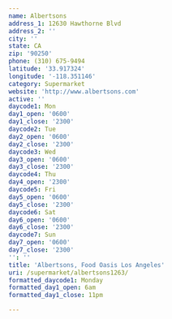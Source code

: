 ```yaml
---
name: Albertsons
address_1: 12630 Hawthorne Blvd
address_2: ''
city: ''
state: CA
zip: '90250'
phone: (310) 675-9494
latitude: '33.917324'
longitude: '-118.351146'
category: Supermarket
website: 'http://www.albertsons.com'
active: ''
daycode1: Mon
day1_open: '0600'
day1_close: '2300'
daycode2: Tue
day2_open: '0600'
day2_close: '2300'
daycode3: Wed
day3_open: '0600'
day3_close: '2300'
daycode4: Thu
day4_open: '2300'
daycode5: Fri
day5_open: '0600'
day5_close: '2300'
daycode6: Sat
day6_open: '0600'
day6_close: '2300'
daycode7: Sun
day7_open: '0600'
day7_close: '2300'
'': ''
title: 'Albertsons, Food Oasis Los Angeles'
uri: /supermarket/albertsons1263/
formatted_daycode1: Monday
formatted_day1_open: 6am
formatted_day1_close: 11pm

---
```

